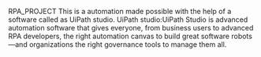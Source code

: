 RPA_PROJECT 
This is a automation made possible with the help of a software called as UiPath studio. 
UiPath studio:UiPath Studio is advanced automation software that gives everyone, from business users to advanced RPA developers, the right automation canvas to build great software robots—and organizations the right governance tools to manage them all.
